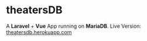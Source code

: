 # theatersDB

A **Laravel** + **Vue** App running on **MariaDB**.
Live Version: [theatersdb.herokuapp.com](http://theatersdb.herokuapp.com/)
